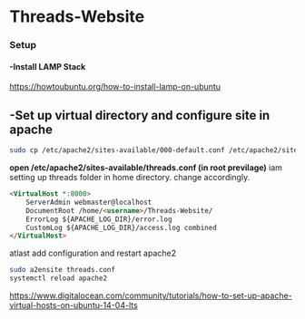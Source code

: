 # Threads-Website

### Setup
#### -Install LAMP Stack
https://howtoubuntu.org/how-to-install-lamp-on-ubuntu

## -Set up virtual directory and configure site in apache
```bash
sudo cp /etc/apache2/sites-available/000-default.conf /etc/apache2/sites-available/threads.conf

````
**open /etc/apache2/sites-available/threads.conf (in root previlage)**
iam setting up threads folder in home directory.
change <username> accordingly.
```html
<VirtualHost *:8000>
    ServerAdmin webmaster@localhost
    DocumentRoot /home/<username>/Threads-Website/
    ErrorLog ${APACHE_LOG_DIR}/error.log
    CustomLog ${APACHE_LOG_DIR}/access.log combined
</VirtualHost>


```

atlast add configuration and restart apache2
```bash
sudo a2ensite threads.conf
systemctl reload apache2

```
https://www.digitalocean.com/community/tutorials/how-to-set-up-apache-virtual-hosts-on-ubuntu-14-04-lts

